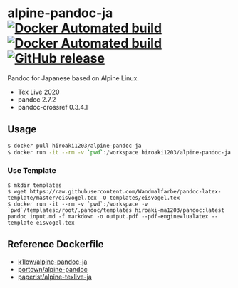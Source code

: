 # alpine-pandoc-ja [![Docker Automated build](https://img.shields.io/docker/automated/hiroaki1203/alpine-pandoc-ja.svg?style=flat-square)](https://hub.docker.com/r/hiroaki1203/alpine-pandoc-ja/) [![Docker Automated build](https://img.shields.io/docker/build/hiroaki1203/alpine-pandoc-ja.svg?style=flat-square)](https://hub.docker.com/r/hiroaki1203/alpine-pandoc-ja/builds/) [![GitHub release](https://img.shields.io/github/release/k1low/docker-alpine-pandoc-ja.svg?style=flat-square)](https://github.com/hiroaki-ma1203/docker-alpine-pandoc-ja/releases)

Pandoc for Japanese based on Alpine Linux.

- Tex Live 2020
- pandoc 2.7.2
- pandoc-crossref 0.3.4.1

## Usage

```sh
$ docker pull hiroaki1203/alpine-pandoc-ja
$ docker run -it --rm -v `pwd`:/workspace hiroaki1203/alpine-pandoc-ja pandoc input.md -f markdown -o output.pdf --pdf-engine=lualatex
```

### Use Template

```
$ mkdir templates
$ wget https://raw.githubusercontent.com/Wandmalfarbe/pandoc-latex-template/master/eisvogel.tex -O templates/eisvogel.tex
$ docker run -it --rm -v `pwd`:/workspace -v `pwd`/templates:/root/.pandoc/templates hiroaki-ma1203/pandoc:latest pandoc input.md -f markdown -o output.pdf --pdf-engine=lualatex --template eisvogel.tex
```

## Reference Dockerfile

- [k1low/alpine-pandoc-ja](https://github.com/k1LoW/docker-alpine-pandoc-ja)
- [portown/alpine-pandoc](https://github.com/portown/alpine-pandoc)
- [paperist/alpine-texlive-ja](https://github.com/Paperist/docker-alpine-texlive-ja)
